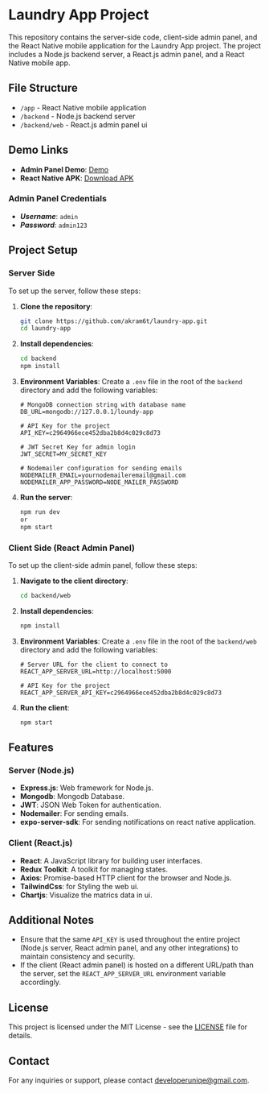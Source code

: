 # Laundry App Project

This repository contains the server-side code, client-side admin panel, and the React Native mobile application for the Laundry App project. The project includes a Node.js backend server, a React.js admin panel, and a React Native mobile app.

## File Structure

- `/app` - React Native mobile application
- `/backend` - Node.js backend server
- `/backend/web` - React.js admin panel ui

## Demo Links

- **Admin Panel Demo**: [Demo](https://loundry-app.onrender.com/)
- **React Native APK**: [Download APK](https://drive.google.com/file/d/1p-EWww4OkbTcrlavTMkFtv9Aaw-DG-LB/view?usp=drive_link)

### Admin Panel Credentials
- ***Username***: `admin`
- ***Password***: `admin123`

## Project Setup

### Server Side

To set up the server, follow these steps:

1. **Clone the repository**:
    ```sh
    git clone https://github.com/akram6t/laundry-app.git
    cd laundry-app
    ```

2. **Install dependencies**:
    ```sh
    cd backend
    npm install
    ```

3. **Environment Variables**:
    Create a `.env` file in the root of the `backend` directory and add the following variables:
    ```env
    # MongoDB connection string with database name
    DB_URL=mongodb://127.0.0.1/loundy-app

    # API Key for the project
    API_KEY=c2964966ece452dba2b8d4c029c8d73

    # JWT Secret Key for admin login
    JWT_SECRET=MY_SECRET_KEY

    # Nodemailer configuration for sending emails
    NODEMAILER_EMAIL=yournodemaileremail@gmail.com
    NODEMAILER_APP_PASSWORD=NODE_MAILER_PASSWORD
    ```

4. **Run the server**:
    ```sh
    npm run dev
    or
    npm start
    ```

### Client Side (React Admin Panel)

To set up the client-side admin panel, follow these steps:

1. **Navigate to the client directory**:
    ```sh
    cd backend/web
    ```

2. **Install dependencies**:
    ```sh
    npm install
    ```

3. **Environment Variables**:
    Create a `.env` file in the root of the `backend/web` directory and add the following variables:
    ```env
    # Server URL for the client to connect to
    REACT_APP_SERVER_URL=http://localhost:5000

    # API Key for the project
    REACT_APP_SERVER_API_KEY=c2964966ece452dba2b8d4c029c8d73
    ```

4. **Run the client**:
    ```sh
    npm start
    ```

## Features

### Server (Node.js)

- **Express.js**: Web framework for Node.js.
- **Mongodb**: Mongodb Database.
- **JWT**: JSON Web Token for authentication.
- **Nodemailer**: For sending emails.
- **expo-server-sdk**: For sending notifications on react native application.

### Client (React.js)

- **React**: A JavaScript library for building user interfaces.
- **Redux Toolkit**: A toolkit for managing states.
- **Axios**: Promise-based HTTP client for the browser and Node.js.
- **TailwindCss**: for Styling the web ui.
- **Chartjs**: Visualize the matrics data in ui.

## Additional Notes

- Ensure that the same `API_KEY` is used throughout the entire project (Node.js server, React admin panel, and any other integrations) to maintain consistency and security.
- If the client (React admin panel) is hosted on a different URL/path than the server, set the `REACT_APP_SERVER_URL` environment variable accordingly.

## License

This project is licensed under the MIT License - see the [LICENSE](LICENSE) file for details.

## Contact

For any inquiries or support, please contact [developeruniqe@gmail.com](mailto:developeruniqe@gmail.com).
